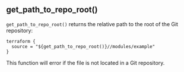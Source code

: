 get_path_to_repo_root()
---
`get_path_to_repo_root()` returns the relative path to the root of the Git repository:

```hcl
terraform {
  source = "${get_path_to_repo_root()}//modules/example"
}
```

This function will error if the file is not located in a Git repository.
